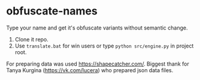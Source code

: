 # obfuscate-names

Type your name and get it's obfuscate variants without semantic change. 

1. Clone it repo.
2. Use ```translate.bat``` for win users or type ```python src/engine.py``` in project root. 

For preparing data was used https://shapecatcher.com/. 
Biggest thank for Tanya Kurgina (https://vk.com/lucera) who prepared json data files. 
